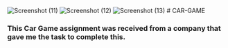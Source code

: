 ![Screenshot (11)](https://user-images.githubusercontent.com/97114184/220112368-5b35b136-3166-47b5-8715-ba93825b3781.png)
![Screenshot (12)](https://user-images.githubusercontent.com/97114184/220112383-79657d14-821b-4108-803e-5db80e801bd9.png)
![Screenshot (13)](https://user-images.githubusercontent.com/97114184/220112408-9d2f2f43-a0ca-4778-b2f1-f88a0f3af7c0.png)
                                              # CAR-GAME
<h3>This Car Game assignment was received from a company that gave me the task to complete this.</h3>                                              
